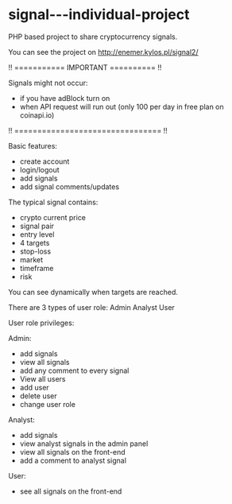 # signal---individual-project

PHP based project to share cryptocurrency signals. 


You can see the project on http://enemer.kylos.pl/signal2/

!! =========== IMPORTANT ========== !!

Signals might not occur:
- if you have adBlock turn on
- when API request will run out (only 100 per day in free plan on coinapi.io)

!! ================================ !!


Basic features:
- create account
- login/logout
- add signals
- add signal comments/updates

The typical signal contains:
- crypto current price
- signal pair
- entry level
- 4 targets
- stop-loss
- market
- timeframe
- risk


You can see dynamically when targets are reached.

There are 3 types of user role:
Admin
Analyst
User

User role privileges:

Admin:
- add signals
- view all signals
- add any comment to every signal
- View all users
- add user
- delete user
- change user role

Analyst:
- add signals
- view analyst signals in the admin panel
- view all signals on the front-end
- add a comment to analyst signal

User:
- see all signals on the front-end

